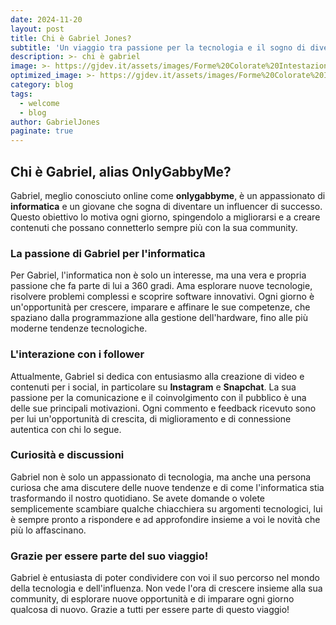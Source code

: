 ```yaml
---
date: 2024-11-20
layout: post
title: Chi è Gabriel Jones?
subtitle: 'Un viaggio tra passione per la tecnologia e il sogno di diventare un influencer'
description: >- chi è gabriel
image: >- https://gjdev.it/assets/images/Forme%20Colorate%20Intestazione%20Banner.png
optimized_image: >- https://gjdev.it/assets/images/Forme%20Colorate%20Intestazione%20Banner.png
category: blog
tags:
  - welcome
  - blog
author: GabrielJones
paginate: true
---
```

## Chi è Gabriel, alias OnlyGabbyMe?

Gabriel, meglio conosciuto online come **onlygabbyme**, è un appassionato di **informatica** e un giovane che sogna di diventare un influencer di successo. Questo obiettivo lo motiva ogni giorno, spingendolo a migliorarsi e a creare contenuti che possano connetterlo sempre più con la sua community.

### La passione di Gabriel per l'informatica

Per Gabriel, l'informatica non è solo un interesse, ma una vera e propria passione che fa parte di lui a 360 gradi. Ama esplorare nuove tecnologie, risolvere problemi complessi e scoprire software innovativi. Ogni giorno è un'opportunità per crescere, imparare e affinare le sue competenze, che spaziano dalla programmazione alla gestione dell'hardware, fino alle più moderne tendenze tecnologiche.

### L'interazione con i follower

Attualmente, Gabriel si dedica con entusiasmo alla creazione di video e contenuti per i social, in particolare su **Instagram** e **Snapchat**. La sua passione per la comunicazione e il coinvolgimento con il pubblico è una delle sue principali motivazioni. Ogni commento e feedback ricevuto sono per lui un'opportunità di crescita, di miglioramento e di connessione autentica con chi lo segue.

### Curiosità e discussioni

Gabriel non è solo un appassionato di tecnologia, ma anche una persona curiosa che ama discutere delle nuove tendenze e di come l'informatica stia trasformando il nostro quotidiano. Se avete domande o volete semplicemente scambiare qualche chiacchiera su argomenti tecnologici, lui è sempre pronto a rispondere e ad approfondire insieme a voi le novità che più lo affascinano.

### Grazie per essere parte del suo viaggio!

Gabriel è entusiasta di poter condividere con voi il suo percorso nel mondo della tecnologia e dell'influenza. Non vede l'ora di crescere insieme alla sua community, di esplorare nuove opportunità e di imparare ogni giorno qualcosa di nuovo. Grazie a tutti per essere parte di questo viaggio!

